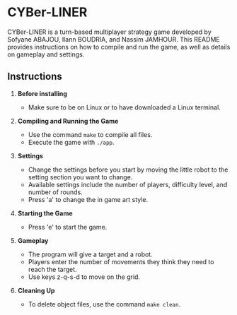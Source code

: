 # CYBer-LINER

CYBer-LINER is a turn-based multiplayer strategy game developed by Sofyane ABAJOU, Ilann BOUDRIA, and Nassim JAMHOUR. 
This README provides instructions on how to compile and run the game, as well as details on gameplay and settings.

## Instructions

1. **Before installing**
   - Make sure to be on Linux or to have downloaded a Linux terminal.

3. **Compiling and Running the Game**
   - Use the command `make` to compile all files.
   - Execute the game with `./app`.

4. **Settings**
   - Change the settings before you start by moving the little robot to the setting section you want to change.
   - Available settings include the number of players, difficulty level, and number of rounds.
   - Press 'a' to change the in game art style.

5. **Starting the Game**
   - Press 'e' to start the game.

6. **Gameplay**
   - The program will give a target and a robot.
   - Players enter the number of movements they think they need to reach the target.
   - Use keys z-q-s-d to move on the grid.

7. **Cleaning Up**
   - To delete object files, use the command `make clean`.
